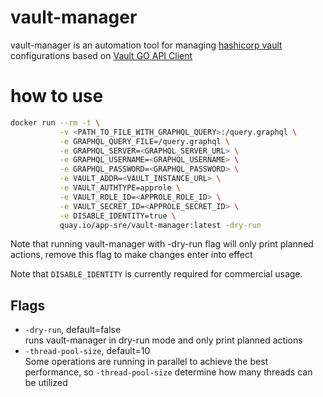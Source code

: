 # vault-manager
vault-manager is an automation tool for managing [hashicorp vault](https://github.com/hashicorp/vault) configurations based on [Vault GO API Client](https://github.com/hashicorp/vault/tree/master/api)

# how to use
```bash
docker run --rm -t \
           -v <PATH_TO_FILE_WITH_GRAPHQL_QUERY>:/query.graphql \
           -e GRAPHQL_QUERY_FILE=/query.graphql \
           -e GRAPHQL_SERVER=<GRAPHQL_SERVER_URL> \
           -e GRAPHQL_USERNAME=<GRAPHQL_USERNAME> \
           -e GRAPHQL_PASSWORD=<GRAPHQL_PASSWORD> \
           -e VAULT_ADDR=<VAULT_INSTANCE_URL> \
           -e VAULT_AUTHTYPE=approle \
           -e VAULT_ROLE_ID=<APPROLE_ROLE_ID> \
           -e VAULT_SECRET_ID=<APPROLE_SECRET_ID> \
           -e DISABLE_IDENTITY=true \
           quay.io/app-sre/vault-manager:latest -dry-run
```
Note that running vault-manager with -dry-run flag will only print planned actions,
remove this flag to make changes enter into effect

Note that `DISABLE_IDENTITY` is currently required for commercial usage.

## Flags
- `-dry-run`, default=false<br>
runs vault-manager in dry-run mode and only print planned actions
- `-thread-pool-size`, default=10<br>
Some operations are running in parallel to achieve the best performance,
so `-thread-pool-size` determine how many threads can be utilized
